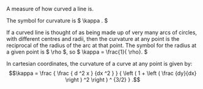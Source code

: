A measure of how curved a line is.

The symbol for curvature is $  \kappa . $

If a curved line is thought of as being made up of very many arcs of
circles, with different centres and radii, then the curvature at any
point is the reciprocal of the radius of the arc at that point. The
symbol for the radius at a given point is $ \rho $, so
$ \kappa = \frac{1}{ \rho}. $

In cartesian coordinates, the curvature of a curve at any point is given
by: $$\kappa = \frac { \frac { d ^2 x } {dx ^2 } }
{ \left ( 1 + \left ( \frac {dy}{dx} \right ) ^2 \right ) ^ {3/2} } .$$
